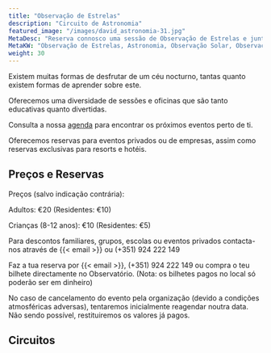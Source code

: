```yaml
---
title: "Observação de Estrelas"
description: "Circuito de Astronomia"
featured_image: "/images/david_astronomia-31.jpg"
MetaDesc: "Reserva connosco uma sessão de Observação de Estrelas e junta-te a nós para defrutar de uma noite no Algarve. Nós provemos os telescópios e tu aprendes sobre planetas, estrelas, galáxias e outros objectos celestes enquanto observas, individualmente ou em grupo."
MetaKW: "Observação de Estrelas, Astronomia, Observação Solar, Observação com binóculos, Astronomia em Vídeo, EAA, Algarve"
weight: 30
---
```

Existem muitas formas de desfrutar de um céu nocturno, tantas quanto existem formas de aprender
sobre este.

Oferecemos uma diversidade de sessões e oficinas que são tanto educativas quanto divertidas.

Consulta a nossa [agenda](/pt/agenda) para encontrar os próximos eventos perto de ti.

Oferecemos reservas para eventos privados ou de empresas, assim como reservas exclusivas para
resorts e hotéis.

## Preços e Reservas

Preços (salvo indicação contrária):

Adultos: €20 (Residentes: €10)

Crianças (8-12 anos): €10 (Residentes: €5)

Para descontos familiares, grupos, escolas ou eventos privados contacta-nos através de {{< email >}} ou (+351) 924 222 149

Faz a tua reserva por {{< email >}}, (+351) 924 222 149 ou compra o teu bilhete directamente no Observatório. (Nota: os bilhetes pagos no local só poderão ser em dinheiro)

No caso de cancelamento do evento pela organização (devido a condições atmosféricas adversas), tentaremos inicialmente reagendar noutra data. Não sendo possível, restituiremos os valores já pagos.
## Circuitos
